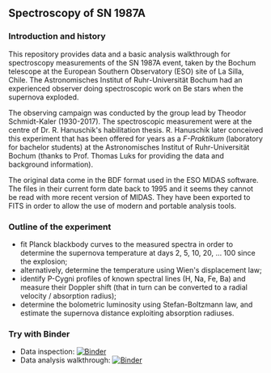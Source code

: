 ## Spectroscopy of SN 1987A

### Introduction and history
This repository provides data and a basic analysis walkthrough for spectroscopy measurements of the SN 1987A event, taken by the Bochum telescope at the European Southern Observatory (ESO) site of La Silla, Chile. The Astronomisches Institut of Ruhr-Universität Bochum had an experienced observer doing spectroscopic work on Be stars when the supernova exploded.

The observing campaign was conducted by the group lead by Theodor Schmidt-Kaler (1930-2017). The spectroscopic measurement were at the centre of Dr. R. Hanuschik's habilitation thesis. R. Hanuschik later conceived this experiment that has been offered for years as a *F-Praktikum* (laboratory for bachelor students) at the Astronomisches Institut of Ruhr-Universität Bochum (thanks to Prof. Thomas Luks for providing the data and background information).

The original data come in the BDF format used in the ESO MIDAS software. The files in their current form date back to 1995 and it seems they cannot be read with more recent version of MIDAS. They have been exported to FITS in order to allow the use of modern and portable analysis tools. 

### Outline of the experiment
- fit Planck blackbody curves to the measured spectra in order to determine the supernova temperature at days 2, 5, 10, 20, ... 100 since the explosion;
- alternatively, determine the temperature using Wien's displacement law;
- identify P-Cygni profiles of known spectral lines (H, Na, Fe, Ba) and measure their Doppler shift (that in turn can be converted to a radial velocity / absorption radius);
- determine the bolometric luminosity using Stefan-Boltzmann law, and estimate the supernova distance exploiting absorption radiuses.

### Try with Binder
- Data inspection: [![Binder](https://mybinder.org/badge_logo.svg)](https://mybinder.org/v2/gh/mlincett/sn1987a-spectroscopy/HEAD?labpath=notebooks%2F01_data_inspection.ipynb)
- Data analysis walkthrough: [![Binder](https://mybinder.org/badge_logo.svg)](https://mybinder.org/v2/gh/mlincett/sn1987a-spectroscopy/HEAD)
